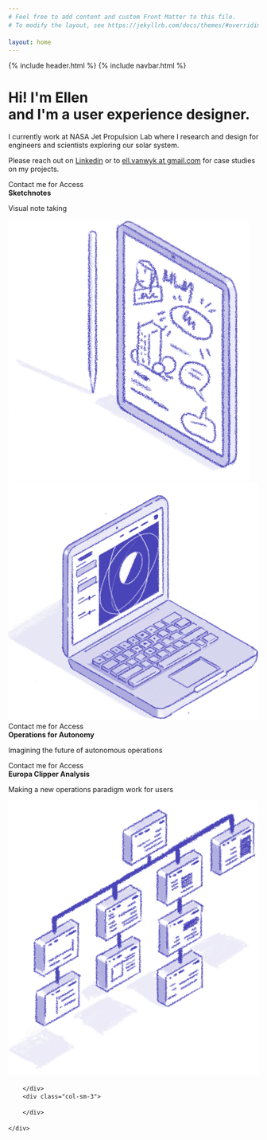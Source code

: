 ```yaml
---
# Feel free to add content and custom Front Matter to this file.
# To modify the layout, see https://jekyllrb.com/docs/themes/#overriding-theme-defaults

layout: home
---
```

{% include header.html %}
{% include navbar.html %}


<div class="container">
	<div class="row">
		<div class="col-lg-4 pt-6">
			<h1 class="pb-2 color-purple">Hi! I'm Ellen <br> and I'm a user experience designer.</h1>
			<p class="color-purple">I currently work at NASA Jet Propulsion Lab where I research and design for engineers and scientists exploring our solar system.</p>
			<p class="color-purple mb-4">Please reach out on <a href="https://www.linkedin.com/in/ellen-van-wyk-2441b387/" target="_blank">Linkedin</a> or to <a href="mailto:ell.vanwyk@gmail.com">ell.vanwyk at gmail.com</a> for case studies on my projects.</p>
			<a href="https://www.instagram.com/ellvanwyk/" target="_blank">
				<i class="h2 mr-4 bi bi-instagram"></i>
			</a>
			<a href="https://www.linkedin.com/in/ellen-van-wyk-2441b387/" target="_blank">
				<i class="h2 mr-4 bi bi-linkedin"></i>
			</a>
			<a href="/vanwykResume.pdf" target="_blank">
				<i class="h2 mr-4 bi bi-file-earmark-text-fill"></i>
			</a>
		</div>
		<!-- <div class="col-md-1"></div> -->
		<div class="col-lg-8">
			<div class="row position-relative mt-5">
				<div class=" col-sm-2"></div>
				<div class=" col-sm-4">
					<div class="centered-element-sm empty-left">
						<span class="access-contact color-purple"><i class="bi bi-lock-fill pr-1"></i>Contact me for Access</span><br>
						<b class="color-purple mb-0">Sketchnotes</b>
						<p class="color-purple">Visual note taking</p>
					</div>
				</div>
				<img class=" col-sm-5" alt="An illustration of an ipad with drawings on it" src="/assets/images/ipadSplash.png">
			</div>
			<div class="row position-relative mt--7">
				<img class=" col-sm-8" alt="An illustration of a laptop showing a user interface with controls and a trajectory around a planet" src="/assets/images/opsForAutonomySplash.png">
				<div class=" col-sm-4" style="left: -40px;">
					<div class="centered-element-sm">
						<span class="access-contact color-purple"><i class="bi bi-lock-fill pr-1"></i>Contact me for Access</span><br>
						<b class="color-purple">Operations for Autonomy</b>
						<p class="color-purple">Imagining the future of autonomous operations</p>
					</div>
				</div>
			</div>
			<div class="row position-relative mt--6">
				<div class=" col-sm-6">
					<div class="centered-element-sm text-right">
						<span class="access-contact color-purple"><i class="bi bi-lock-fill pr-1"></i>Contact me for Access</span><br>
						<b class="color-purple">Europa Clipper Analysis</b>
						<p class="color-purple">Making a new operations paradigm work for users</p>
					</div>
				</div>
				<img class=" col-sm-6" src="/assets/images/infoArchSplash.png" alt="An illustration of sitemap scheme.">
			</div>


<!-- 			<ul class="pt-5 mt-5">
			  	{% for post in site.posts %}
				    <li>
				    	<a href="{{ post.url }}">{{ post.title }}</a>
				    </li>
			  	{% endfor %}
			</ul> -->
		</div>
		<div class="col-sm-3">

		</div>

	</div>
</div>
